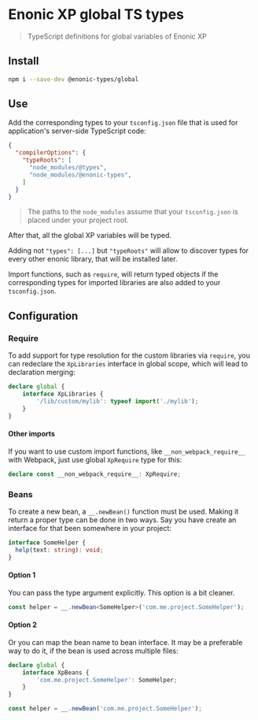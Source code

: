 # Enonic XP global TS types

> TypeScript definitions for global variables of Enonic XP

## Install

```bash
npm i --save-dev @enonic-types/global
```

## Use

Add the corresponding types to your `tsconfig.json` file that is used for application's server-side TypeScript code:

```json
{
  "compilerOptions": {
    "typeRoots": [
      "node_modules/@types",
      "node_modules/@enonic-types",
    ]
  }
}
```

> The paths to the `node_modules` assume that your `tsconfig.json` is placed under your project root.

After that, all the global XP variables will be typed.

Adding not `"types": [...]` but `"typeRoots"` will allow to discover types for every other enonic library, that will be installed later.

Import functions, such as `require`, will return typed objects if the corresponding types for imported
libraries are also added to your `tsconfig.json`.

## Configuration

### Require

To add support for type resolution for the custom libraries via `require`, you can redeclare the `XpLibraries` interface in global scope,
which will lead to declaration merging:

```ts
declare global {
    interface XpLibraries {
        '/lib/custom/mylib': typeof import('./mylib');
    }
}
```

#### Other imports

If you want to use custom import functions, like `__non_webpack_require__` with Webpack, just use global `XpRequire` type for this:

```ts
declare const __non_webpack_require__: XpRequire;
```

### Beans

To create a new bean, a `__.newBean()` function must be used. Making it return a proper type can be done in two ways. Say you have create an interface for that been somewhere in your project:

```ts
interface SomeHelper {
  help(text: string): void;
}
```

#### Option 1

You can pass the type argument explicitly. This option is a bit cleaner.

```ts
const helper = __.newBean<SomeHelper>('com.me.project.SomeHelper');
```

#### Option 2

Or you can map the bean name to bean interface. It may be a preferable way to do it, if the bean is used across multiple files:

```ts
declare global {
    interface XpBeans {
        'com.me.project.SomeHelper': SomeHelper;
    }
}

const helper = __.newBean('com.me.project.SomeHelper');
```
